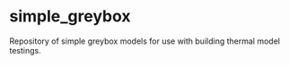 # simple_greybox
Repository of simple greybox models for use with building thermal model testings. 
